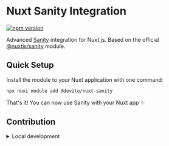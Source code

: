 # Nuxt Sanity Integration

[![npm version][npm-version-src]][npm-version-href]

Advanced [Sanity](https://www.sanity.io/) integration for Nuxt.js. Based on the official [@nuxtjs/sanity][nuxt-sanity] module.

## Quick Setup

Install the module to your Nuxt application with one command:

```bash
npx nuxi module add @devite/nuxt-sanity
```

That's it! You can now use Sanity with your Nuxt app ✨


## Contribution

<details>
  <summary>Local development</summary>
  
  ```bash
  # Install dependencies
  pnpm install
  
  # Generate type stubs
  pnpm dev:prepare
  
  # Generate module types and build the module
  pnpm prepack
  
  # Develop with the playground
  pnpm dev
  
  # Build the playground
  pnpm dev:build
  
  # Run ESLint
  pnpm lint
  
  # Run Vitest
  pnpm test
  pnpm test:watch
  
  # Release new version
  pnpm release
  ```
</details>

<!-- Links -->
[nuxt-sanity]: https://github.com/nuxt-modules/sanity

<!-- Badges -->
[npm-version-src]: https://img.shields.io/npm/v/@devite/nuxt-sanity/latest.svg?style=flat&colorA=020420&colorB=00DC82
[npm-version-href]: https://npmjs.com/package/@devite/nuxt-sanity
